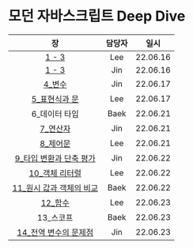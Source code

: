 # 모던 자바스크립트 Deep Dive

|  장   | 담당자 |   일시   |
| :---: | :----: | :------: |
| [1 - 3](1-3/Lee/README.md) |  Lee   | 22.06.16 |
| [1 - 3](1-3/Jin/README.md) |  Jin   | 22.06.16 |
| [4_변수](4_변수/Jin/README.md) | Jin | 22.06.17 |
| [5_표현식과 문](5_표현식과%20문/Lee/README.md) | Lee | 22.06.17 |
| 6_데이터 타입 | Baek | 22.06.21 |
| [7_연산자](7_연산자/Jin/README.md) | Jin | 22.06.21 |
| [8_제어문](8_제어문/Lee/README.md) | Lee | 22.06.21 |
| [9_타입 변환과 단축 평가](9_타입%20변환과%20단축%20평가/Jin/README.md) | Jin | 22.06.22 |
| [10_객체 리터럴](10_객체%20리터럴/Lee) | Lee | 22.06.22 |
| [11_원시 값과 객체의 비교](11_원시%20값과%20객체의%20비교/Baek) | Baek | 22.06.22 |
| [12_함수](12_함수/Lee) | Lee | 22.06.23 |
| 13_스코프 | Baek | 22.06.23 |
| [14_전역 변수의 문제점](14_전역%20변수의%20문제점/Jin/README.md) | Jin | 22.06.23 |

